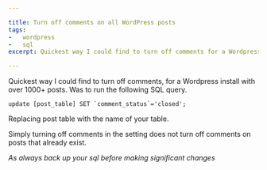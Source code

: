 ```yaml
---

title: Turn off comments on all WordPress posts
tags:
-   wordpress
-   sql
excerpt: Quickest way I could find to turn off comments for a Wordpress install with over posts Was to run the following SQL query update post table SET comment status 'closed' Replacing post table with the name of your table Simply

---
```


Quickest way I could find to turn off comments, for a Wordpress install with over 1000+ posts. Was to run the following SQL query. 

```language-sql
update [post_table] SET `comment_status`='closed';
```

Replacing post table with the name of your table.

Simply turning off comments in the setting does not turn off comments on posts that already exist.

_As always back up your sql before making significant changes_
